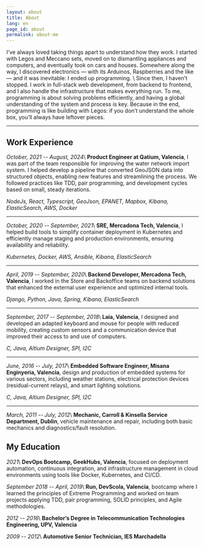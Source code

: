 ```yaml
---
layout: about
title: About
lang: en
page_id: about
permalink: about-me
---
```


I've always loved taking things apart to understand how they work. I started with Legos and Meccano sets, moved on to dismantling appliances and computers, and eventually took on cars and houses. Somewhere along the way, I discovered electronics — with its Arduinos, Raspberries and the like — and it was inevitable: I ended up programming. \\
Since then, I haven't stopped. I work in full-stack web development, from backend to frontend, and I also handle the infrastructure that makes everything run. To me, programming is about solving problems efficiently, and having a global understanding of the system and process is key. Because in the end, programming is like building with Legos: if you don’t understand the whole box, you’ll always have leftover pieces.

---

## Work Experience

_October, 2021 -- August, 2024_\\
**Product Engineer at Qatium, Valencia**, I was part of the team responsible for improving the water network import system. I helped develop a pipeline that converted GeoJSON data into structured objects, enabling new features and streamlining the process. We followed practices like TDD, pair programming, and development cycles based on small, steady iterations.

_NodeJs, React, Typescript, GeoJson, EPANET, Mapbox, Kibana, ElasticSearch, AWS, Docker_

---

_October, 2020 -- September, 2021_\\
**SRE, Mercadona Tech, Valencia**, I helped build tools to simplify container deployment in Kubernetes and efficiently manage staging and production environments, ensuring availability and reliability.

_Kubernetes, Docker, AWS, Ansible, Kibana, ElasticSearch_

---

_April, 2019 -- September, 2020_\\
**Backend Developer, Mercadona Tech, Valencia**, I worked in the Store and Backoffice teams on backend solutions that enhanced the external user experience and optimized internal tools.

_Django, Python, Java, Spring, Kibana, ElasticSearch_

---

_September, 2017 -- September, 2018_\\
**Laia, Valencia**, I designed and developed an adapted keyboard and mouse for people with reduced mobility, creating custom sensors and a communication device that improved their access to and use of computers.

_C, Java, Altium Designer, SPI, I2C_

---

_June, 2016 -- July, 2017_\\
**Embedded Software Engineer, Misana Enginyeria, Valencia**, design and production of embedded systems for various sectors, including weather stations, electrical protection devices (residual-current relays), and smart lighting solutions.

_C, Java, Altium Designer, SPI, I2C_

---

_March, 2011 -- July, 2012_\\
**Mechanic, Carroll & Kinsella Service Department, Dublin**, vehicle maintenance and repair, including both basic mechanics and diagnostics/fault resolution.

## My Education

_2021_\\
**DevOps Bootcamp, GeekHubs, Valencia**, focused on deployment automation, continuous integration, and infrastructure management in cloud environments using tools like Docker, Kubernetes, and CI/CD.

_September 2018 -- April, 2019_\\
**Run, DevScola, Valencia**, bootcamp where I learned the principles of Extreme Programming and worked on team projects applying TDD, pair programming, SOLID principles, and Agile methodologies.

_2012 -- 2016_\\
**Bachelor’s Degree in Telecommunication Technologies Engineering, UPV, Valencia**

_2009 -- 2012_\\
**Automotive Senior Technician, IES Marchadella**
